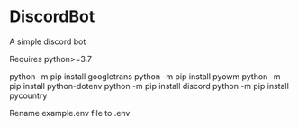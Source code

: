 # DiscordBot
A simple discord bot

Requires python>=3.7

python -m pip install googletrans
python -m pip install pyowm
python -m pip install python-dotenv
python -m pip install discord
python -m pip install pycountry

Rename example.env file to .env
